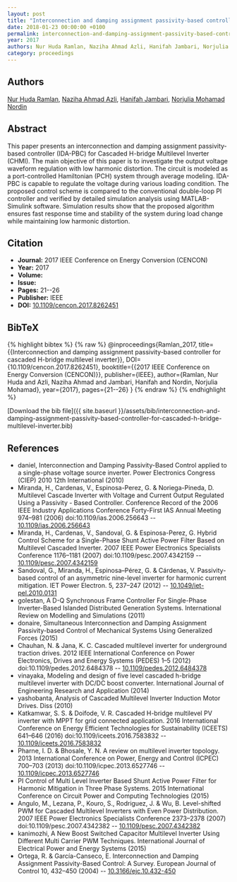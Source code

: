 ```yaml
---
layout: post
title: "Interconnection and damping assignment passivity-based controller for cascaded H-bridge multilevel inverter"
date: 2018-01-23 00:00:00 +0100
permalink: interconnection-and-damping-assignment-passivity-based-controller-for-cascaded-h-bridge-multilevel-inverter
year: 2017
authors: Nur Huda Ramlan, Naziha Ahmad Azli, Hanifah Jambari, Norjulia Mohamad Nordin
category: proceedings
---
```

 
## Authors
[Nur Huda Ramlan](authors/nur-huda-ramlan), [Naziha Ahmad Azli](authors/naziha-ahmad-azli), [Hanifah Jambari](authors/hanifah-jambari), [Norjulia Mohamad Nordin](authors/norjulia-mohamad-nordin)
 
## Abstract
This paper presents an interconnection and damping assignment passivity-based controller (IDA-PBC) for Cascaded H-bridge Multilevel Inverter (CHMI). The main objective of this paper is to investigate the output voltage waveform regulation with low harmonic distortion. The circuit is modeled as a port-controlled Hamiltonian (PCH) system through average modeling. IDA-PBC is capable to regulate the voltage during various loading condition. The proposed control scheme is compared to the conventional double-loop PI controller and verified by detailed simulation analysis using MATLAB-Simulink software. Simulation results show that the proposed algorithm ensures fast response time and stability of the system during load change while maintaining low harmonic distortion.
 
## Citation
- **Journal:** 2017 IEEE Conference on Energy Conversion (CENCON)
- **Year:** 2017
- **Volume:** 
- **Issue:** 
- **Pages:** 21--26
- **Publisher:** IEEE
- **DOI:** [10.1109/cencon.2017.8262451](https://doi.org/10.1109/cencon.2017.8262451)
 
## BibTeX
{% highlight bibtex %}
{% raw %}
@inproceedings{Ramlan_2017,
  title={{Interconnection and damping assignment passivity-based controller for cascaded H-bridge multilevel inverter}},
  DOI={10.1109/cencon.2017.8262451},
  booktitle={{2017 IEEE Conference on Energy Conversion (CENCON)}},
  publisher={IEEE},
  author={Ramlan, Nur Huda and Azli, Naziha Ahmad and Jambari, Hanifah and Nordin, Norjulia Mohamad},
  year={2017},
  pages={21--26}
}
{% endraw %}
{% endhighlight %}
 
[Download the bib file]({{ site.baseurl }}/assets/bib/interconnection-and-damping-assignment-passivity-based-controller-for-cascaded-h-bridge-multilevel-inverter.bib)
 
## References
- daniel, Interconnection and Damping Passivity-Based Control applied to a single-phase voltage source inverter. Power Electronics Congress (CIEP) 2010 12th International (2010)
- Miranda, H., Cardenas, V., Espinosa-Perez, G. & Noriega-Pineda, D. Multilevel Cascade Inverter with Voltage and Current Output Regulated Using a Passivity - Based Controller. Conference Record of the 2006 IEEE Industry Applications Conference Forty-First IAS Annual Meeting 974–981 (2006) doi:10.1109/ias.2006.256643 -- [10.1109/ias.2006.256643](https://doi.org/10.1109/ias.2006.256643)
- Miranda, H., Cardenas, V., Sandoval, G. & Espinosa-Perez, G. Hybrid Control Scheme for a Single-Phase Shunt Active Power Filter Based on Multilevel Cascaded Inverter. 2007 IEEE Power Electronics Specialists Conference 1176–1181 (2007) doi:10.1109/pesc.2007.4342159 -- [10.1109/pesc.2007.4342159](https://doi.org/10.1109/pesc.2007.4342159)
- Sandoval, G., Miranda, H., Espinosa–Pérez, G. & Cárdenas, V. Passivity-based control of an asymmetric nine-level inverter for harmonic current mitigation. IET Power Electron. 5, 237–247 (2012) -- [10.1049/iet-pel.2010.0131](https://doi.org/10.1049/iet-pel.2010.0131)
- golestan, A D-Q Synchronous Frame Controller For Single-Phase Inverter-Based Islanded Distributed Generation Systems. International Review on Modelling and Simulations (2011)
- donaire, Simultaneous Interconnection and Damping Assignment Passivity-based Control of Mechanical Systems Using Generalized Forces (2015)
- Chauhan, N. & Jana, K. C. Cascaded multilevel inverter for underground traction drives. 2012 IEEE International Conference on Power Electronics, Drives and Energy Systems (PEDES) 1–5 (2012) doi:10.1109/pedes.2012.6484378 -- [10.1109/pedes.2012.6484378](https://doi.org/10.1109/pedes.2012.6484378)
- vinayaka, Modeling and design of five level cascaded h-bridge multilevel inverter with DC/DC boost converter. International Journal of Engineering Research and Application (2014)
- yashobanta, Analysis of Cascaded Multilevel Inverter Induction Motor Drives. Diss (2010)
- Katkamwar, S. S. & Doifode, V. R. Cascaded H-bridge multilevel PV inverter with MPPT for grid connected application. 2016 International Conference on Energy Efficient Technologies for Sustainability (ICEETS) 641–646 (2016) doi:10.1109/iceets.2016.7583832 -- [10.1109/iceets.2016.7583832](https://doi.org/10.1109/iceets.2016.7583832)
- Pharne, I. D. & Bhosale, Y. N. A review on multilevel inverter topology. 2013 International Conference on Power, Energy and Control (ICPEC) 700–703 (2013) doi:10.1109/icpec.2013.6527746 -- [10.1109/icpec.2013.6527746](https://doi.org/10.1109/icpec.2013.6527746)
- PI Control of Multi Level Inverter Based Shunt Active Power Filter for Harmonic Mitigation in Three Phase Systems. 2015 International Conference on Circuit Power and Computing Technologies (2015)
- Angulo, M., Lezana, P., Kouro, S., Rodriguez, J. & Wu, B. Level-shifted PWM for Cascaded Multilevel Inverters with Even Power Distribution. 2007 IEEE Power Electronics Specialists Conference 2373–2378 (2007) doi:10.1109/pesc.2007.4342382 -- [10.1109/pesc.2007.4342382](https://doi.org/10.1109/pesc.2007.4342382)
- kanimozhi, A New Boost Switched Capacitor Multilevel Inverter Using Different Multi Carrier PWM Techniques. International Journal of Electrical Power and Energy Systems (2015)
- Ortega, R. & García-Canseco, E. Interconnection and Damping Assignment Passivity-Based Control: A Survey. European Journal of Control 10, 432–450 (2004) -- [10.3166/ejc.10.432-450](https://doi.org/10.3166/ejc.10.432-450)

